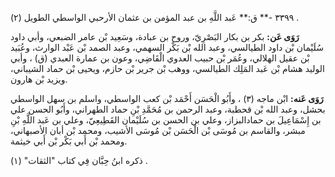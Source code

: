٣٣٩٩ -** ق:** عَبد اللَّهِ بن عبد المؤمن بن عثمان الأرحبي الواسطي الطويل (٢) .

**رَوَى عَن:** بكر بن بكار البَصْرِيّ، وروح بن عبادة، وسَعِيد بْن عامر الضبعي، وأبي داود سُلَيْمان بْن داود الطيالسي، وعبد الله بْن بَكْر السهمي، وعبد الصمد بْن عَبْد الوارث، وعُبَيد بْن عقيل الهلالي، وعُمَر بْن حبيب العدوي الْقَاضِي، وعون بن عمارة العبدي (ق) ، وأبي الوليد هشام بْن عَبد المَلِك الطيالسي، ووهب بْن جرير بْن حازم، ويحيى بْن حماد الشيباني، ويزيد بْن هارون.

**رَوَى عَنه:** ابْن ماجه (٣) ، وأَبُو الْحَسَن أَحْمَد بْن كعب الواسطي، واسلم بن سهل الواسطي بحشل، وعبد الله بْن قحطبة، وعبد الرحمن بن مُحَمَّدِ بْنِ حماد الطهراني، وأَبُو الحسن علي بن إِسْمَاعِيلَ بن حمادالبزاز، وعلي بن الحسن بن سُلَيْمان القَطِيعِيّ، وعلي بن عَبد اللَّهِ بْنِ مبشر، والقاسم بن مُوسَى بْن الْحَسَن بْن مُوسَى الأشيب، ومحمد بْن أبان الأصبهاني، ومحمد بْن أَبي بَكْر بْن أَبي خيثمة.

ذكره ابنُ حِبَّان فِي كتاب "الثقات" (١) .